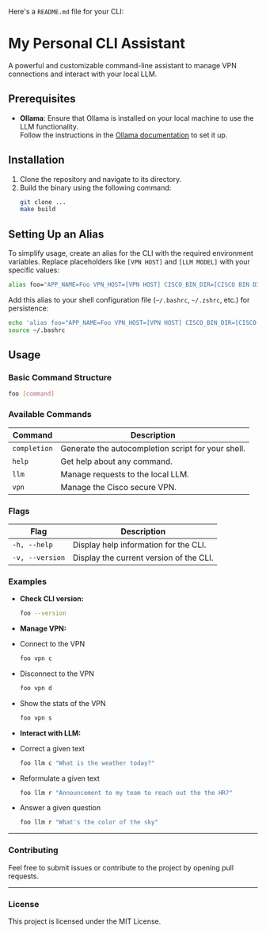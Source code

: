 Here's a `README.md` file for your CLI:

# My Personal CLI Assistant

A powerful and customizable command-line assistant to manage VPN connections and interact with your local LLM.  

## Prerequisites

- **Ollama**: Ensure that Ollama is installed on your local machine to use the LLM functionality.  
  Follow the instructions in the [Ollama documentation](https://ollama.com/) to set it up.

## Installation  

1. Clone the repository and navigate to its directory.
2. Build the binary using the following command:  
   ```bash
   git clone ...
   make build
   ```

## Setting Up an Alias

To simplify usage, create an alias for the CLI with the required environment variables. Replace placeholders like `[VPN HOST]` and `[LLM MODEL]` with your specific values:

```bash
alias foo="APP_NAME=Foo VPN_HOST=[VPN HOST] CISCO_BIN_DIR=[CISCO BIN DIR] LLM_HOST=[LLM HOST] LLM_MODEL=[LLM MODEL] /usr/local/bin/Foo"
```

Add this alias to your shell configuration file (`~/.bashrc`, `~/.zshrc`, etc.) for persistence:
```bash
echo 'alias foo="APP_NAME=Foo VPN_HOST=[VPN HOST] CISCO_BIN_DIR=[CISCO BIN DIR] LLM_HOST=[LLM HOST] LLM_MODEL=[LLM MODEL] /usr/local/bin/Foo"' >> ~/.bashrc
source ~/.bashrc
```

## Usage

### Basic Command Structure
```bash
foo [command]
```

### Available Commands

| Command      | Description                                  |  
|--------------|----------------------------------------------|  
| `completion` | Generate the autocompletion script for your shell. |  
| `help`       | Get help about any command.                 |  
| `llm`        | Manage requests to the local LLM.           |  
| `vpn`        | Manage the Cisco secure VPN.                |  

### Flags

| Flag          | Description                                  |  
|---------------|----------------------------------------------|  
| `-h, --help`  | Display help information for the CLI.        |  
| `-v, --version` | Display the current version of the CLI.   |  

### Examples

- **Check CLI version:**
  ```bash
  foo --version
  ```  

- **Manage VPN:**
- Connect to the VPN
  ```bash
  foo vpn c
  ```  
- Disconnect to the VPN
  ```bash
  foo vpn d
  ```  
- Show the stats of the VPN
  ```bash
  foo vpn s
  ```  

- **Interact with LLM:**
- Correct a given text
  ```bash
  foo llm c "What is the weather today?"
  ```  
- Reformulate a given text
  ```bash
  foo llm r "Announcement to my team to reach out the the HR?"
  ```  
- Answer a given question
  ```bash
  foo llm r "What's the color of the sky"
  ```  

---

### Contributing

Feel free to submit issues or contribute to the project by opening pull requests.

---

### License

This project is licensed under the MIT License.
